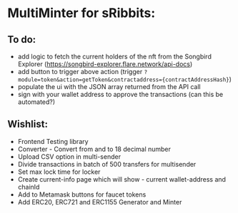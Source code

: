 # MultiMinter for sRibbits:

## To do:

- add logic to fetch the current holders of the nft from the Songbird Explorer (https://songbird-explorer.flare.network/api-docs)
- add button to trigger above action (trigger `?module=token&action=getToken&contractaddress={contractAddressHash}`)
- populate the ui with the JSON array returned from the API call
- sign with your wallet address to approve the transactions (can this be automated?)

## Wishlist:

- Frontend Testing library
- Converter - Convert from and to 18 decimal number
- Upload CSV option in multi-sender
- Divide transactions in batch of 500 transfers for multisender
- Set max lock time for locker
- Create current-info page which will show - current wallet-address and chainId
- Add to Metamask buttons for faucet tokens
- Add ERC20, ERC721 and ERC1155 Generator and Minter
